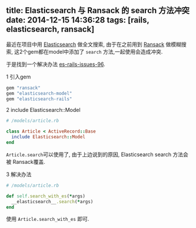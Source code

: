 title: Elasticsearch 与 Ransack 的 search 方法冲突
date: 2014-12-15 14:36:28
tags: [rails, elasticsearch, ransack]
---

最近在项目中用 [Elasticsearch](http://www.elasticsearch.org/) 做全文搜索,
由于在之前用到 [Ransack](https://github.com/activerecord-hackery/ransack) 做模糊搜索,
这2个gem都在model中添加了 `search` 方法,一起使用会造成冲突.

于是找到一个解决办法 [es-rails-issues-96](https://github.com/elasticsearch/elasticsearch-rails/issues/96).

1 引入gem

```ruby
gem "ransack"
gem "elasticsearch-model"
gem "elasticsearch-rails"
```

2 include Elasticsearch::Model

``` ruby
# /models/article.rb

class Article < ActiveRecord::Base
  include Elasticsearch::Model
end
```

`Article.search`可以使用了, 由于上边说到的原因,  Elasticsearch search 方法会被 Ransack覆盖.

3 解决办法

```ruby
# /models/article.rb

def self.search_with_es(*args)
  __elasticsearch__.search(*args)
end
```

使用 `Article.search_with_es` 即可.

